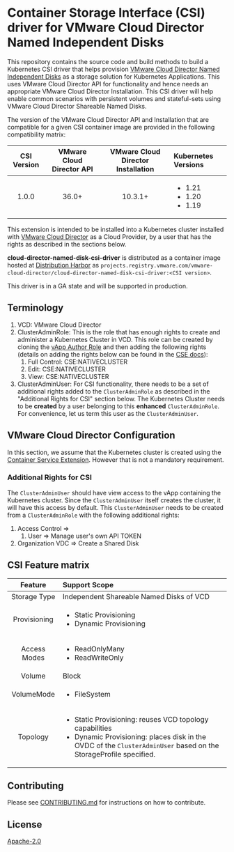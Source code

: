 # Container Storage Interface (CSI) driver for VMware Cloud Director Named Independent Disks
This repository contains the source code and build methods to build a Kubernetes CSI driver that helps provision [VMware Cloud Director Named Independent Disks](https://docs.vmware.com/en/VMware-Cloud-Director/10.3/VMware-Cloud-Director-Tenant-Portal-Guide/GUID-8F8BFCD3-071A-4E45-BAC0-A9B78F2C19CE.html) as a storage solution for Kubernetes Applications. This uses VMware Cloud Director API for functionality and hence needs an appropriate VMware Cloud Director Installation. This CSI driver will help enable common scenarios with persistent volumes and stateful-sets using VMware Cloud Director Shareable Named Disks.

The version of the VMware Cloud Director API and Installation that are compatible for a given CSI container image are provided in the following compatibility matrix:

| CSI Version | VMware Cloud Director API | VMware Cloud Director Installation | Kubernetes Versions |
| :---------: | :-----------------------: | :--------------------------------: | :----------------- |
| 1.0.0 | 36.0+ | 10.3.1+|<ul><li>1.21</li><li>1.20</li><li>1.19</li></ul>|

This extension is intended to be installed into a Kubernetes cluster installed with [VMware Cloud Director](https://www.vmware.com/products/cloud-director.html) as a Cloud Provider, by a user that has the rights as described in the sections below.

**cloud-director-named-disk-csi-driver** is distributed as a container image hosted at [Distribution Harbor](https://projects.registry.vmware.com) as `projects.registry.vmware.com/vmware-cloud-director/cloud-director-named-disk-csi-driver:<CSI version>`.

This driver is in a GA state and will be supported in production.

## Terminology
1. VCD: VMware Cloud Director
2. ClusterAdminRole: This is the role that has enough rights to create and administer a Kubernetes Cluster in VCD. This role can be created by cloning the [vApp Author Role](https://docs.vmware.com/en/VMware-Cloud-Director/10.3/VMware-Cloud-Director-Tenant-Portal-Guide/GUID-BC504F6B-3D38-4F25-AACF-ED584063754F.html) and then adding the following rights (details on adding the rights below can be found in the [CSE docs](https://github.com/rocknes/container-service-extension/blob/cse_3_1_docs/docs/cse3_1/RBAC.md#additional-required-rights)):
    1. Full Control: CSE:NATIVECLUSTER
    2. Edit: CSE:NATIVECLUSTER
    3. View: CSE:NATIVECLUSTER
3. ClusterAdminUser: For CSI functionality, there needs to be a set of additional rights added to the `ClusterAdminRole` as described in the "Additional Rights for CSI" section below. The Kubernetes Cluster needs to be **created** by a user belonging to this **enhanced** `ClusterAdminRole`. For convenience, let us term this user as the `ClusterAdminUser`.

## VMware Cloud Director Configuration
In this section, we assume that the Kubernetes cluster is created using the [Container Service Extension](https://github.com/vmware/container-service-extension). However that is not a mandatory requirement.

### Additional Rights for CSI
The `ClusterAdminUser` should have view access to the vApp containing the Kubernetes cluster. Since the `ClusterAdminUser` itself creates the cluster, it will have this access by default.
This `ClusterAdminUser` needs to be created from a `ClusterAdminRole` with the following additional rights:
1. Access Control =>
   1. User => Manage user's own API TOKEN
2. Organization VDC => Create a Shared Disk

## CSI Feature matrix
| Feature | Support Scope |
| :---------: | :----------------------- |
| Storage Type | Independent Shareable Named Disks of VCD |
|Provisioning|<ul><li>Static Provisioning</li><li>Dynamic Provisioning</li></ul>|
|Access Modes|<ul><li>ReadOnlyMany</li><li>ReadWriteOnly</li></ul>|
|Volume|Block|
|VolumeMode|<ul><li>FileSystem</li></ul>|
|Topology|<ul><li>Static Provisioning: reuses VCD topology capabilities</li><li>Dynamic Provisioning: places disk in the OVDC of the `ClusterAdminUser` based on the StorageProfile specified.</li></ul>|

## Contributing
Please see [CONTRIBUTING.md](CONTRIBUTING.md) for instructions on how to contribute.


## License
[Apache-2.0](LICENSE.txt)
